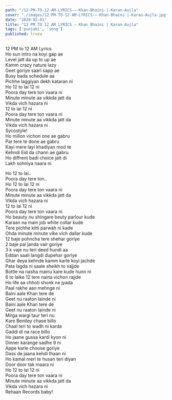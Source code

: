```yaml
---
path: "/12-PM-TO-12-AM-LYRICS-–-Khan-Bhaini-|-Karan-Aujla"
cover: "./images/12-PM-TO-12-AM-LYRICS-–-Khan-Bhaini-|-Karan-Aujla.jpg"
date: "2020-02-01"
title: "12 PM TO 12 AM LYRICS – Khan Bhaini | Karan Aujla"
tags: ['punjabi', 'song']
published: truea
---
```

  
12 PM to 12 AM Lyrics  
Ho sun intro na koyi gap ae  
Level jatt da up to up ae  
Kamm crazy nature lazy  
Geet goriye saari sapp ae  
Busy bada schedule aa  
Pichhe laggiyan dekh kataran ni  
Ho 12 to lai 12 ni  
Poora day tere ton vaara ni  
Minute minute aa vikkda jatt da  
Vikda vich hazara ni  
12 to lai 12 ni  
Poora day tere ton vaara ni  
Minute minute aa vikkda jatt da  
Vikda vich hazara ni  
Sycostyle!  
Ho millon vichon one ae gabru  
Par tere te done ae gabru  
Kayi mere layi khadiyan mod te  
Kehndi Eid da chann ae gabru  
Ho diffrent badi choice jatt di  
Lakh sohniya naara ni  
  
  
  
  
  
  
Ho 12 to lai..  
Poora day tere ton..  
Ho 12 to lai 12 ni  
Poora day tere ton vaara ni  
Minute minute aa vikkda jatt da  
Vikda vich hazara ni  
12 to lai 12 ni  
Poora day tere ton vaara ni  
Ho beauty nu shingare beuty parlour kude  
Karaan na main job white collar kude  
Tere pichhe kitti parwah ni kade  
Ohda minute minute vike vich dallar kude  
12 baje pohncha tere shehar goriye  
2 baje pai janda vair goriye  
3 k vaje nu teri deed hundi aa  
Eddan saali langdi dupehar goriye  
Ghar deya kehnde kamm karle koyi jachde  
Pata lagda ni saale sheikh to vajjde  
Bottle na nasha mainu kare kude hunn ni  
6 to laike 12 tere naina vichon rajjde  
Ho life aa chhoti shonk ne jyada  
Paal rakhe aan mehnge ni  
Baini aale Khan tere de  
Geet nu raaton lainde ni  
Baini aale Khan tere de  
Geet nu raaton lainde ni  
Mirga wargi taur teri nu  
Kare Bentley chase billo  
Chaal teri to wadh ni karda  
Gaddi di na race billo  
Ho jaane gussa kardi kyon ni  
Dinner karange sadhe 9 ni  
Appe karle choose goriye  
Dass de jaana kehdi thaan ni  
Ho kamal meri te husan teri diyan  
Door door tak maara ni  
Ho 12 to lai 12 ni  
Poora day tere ton vaara ni  
Minute minute aa vikkda jatt da  
Vikda vich hazara ni  
Rehaan Records baby!  
